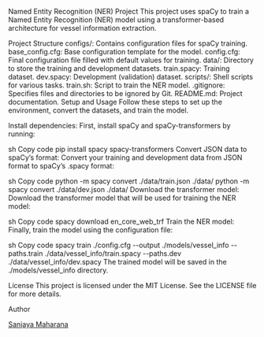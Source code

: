 Named Entity Recognition (NER) Project
This project uses spaCy to train a Named Entity Recognition (NER) model using a transformer-based architecture for vessel information extraction.

Project Structure
configs/: Contains configuration files for spaCy training.
base_config.cfg: Base configuration template for the model.
config.cfg: Final configuration file filled with default values for training.
data/: Directory to store the training and development datasets.
train.spacy: Training dataset.
dev.spacy: Development (validation) dataset.
scripts/: Shell scripts for various tasks.
train.sh: Script to train the NER model.
.gitignore: Specifies files and directories to be ignored by Git.
README.md: Project documentation.
Setup and Usage
Follow these steps to set up the environment, convert the datasets, and train the model.

Install dependencies: First, install spaCy and spaCy-transformers by running:

sh
Copy code
pip install spacy spacy-transformers
Convert JSON data to spaCy’s format: Convert your training and development data from JSON format to spaCy’s .spacy format:

sh
Copy code
python -m spacy convert ./data/train.json ./data/
python -m spacy convert ./data/dev.json ./data/
Download the transformer model: Download the transformer model that will be used for training the NER model:

sh
Copy code
spacy download en_core_web_trf
Train the NER model: Finally, train the model using the configuration file:

sh
Copy code
spacy train ./config.cfg --output ./models/vessel_info --paths.train ./data/vessel_info/train.spacy --paths.dev ./data/vessel_info/dev.spacy
The trained model will be saved in the ./models/vessel_info directory.

License
This project is licensed under the MIT License. See the LICENSE file for more details.

Author

[Sanjaya Maharana](https://www.linkedin.com/in/sanjaya-maharana-363189137/)

